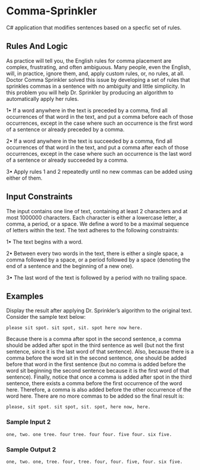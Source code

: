 # Comma-Sprinkler

C# application that modifies sentences based on a specfic set of rules. 

## Rules And Logic

As practice will tell you, the English rules for comma placement are complex, frustrating, and often ambiguous. Many people, even the English, will, in practice, ignore them, and, apply custom rules, or, no rules, at all. Doctor Comma Sprinkler solved this issue by developing a set of rules that sprinkles commas in a sentence with no ambiguity and little simplicity. In this problem you will help Dr. Sprinkler by producing an algorithm to automatically apply her rules.

1• If a word anywhere in the text is preceded by a comma, find all occurrences of that word in the text, and put a comma before each of those occurrences, except in the case where such an occurrence is the first word of a sentence or already preceded by a comma.

2• If a word anywhere in the text is succeeded by a comma, find all occurrences of that word in the text, and put a comma after each of those occurrences, except in the case where such an occurrence is the last word of a sentence or already succeeded by a
comma.

3• Apply rules 1 and 2 repeatedly until no new commas can be added using either of them.

## Input Constraints

The input contains one line of text, containing at least 2 characters and at most 1000000 characters. Each character is either a lowercase letter, a comma, a period, or a space. We define a word to be a maximal sequence of letters within the text. The text adheres to the following constraints:

1• The text begins with a word.

2• Between every two words in the text, there is either a single space, a comma followed by a space, or a period followed by a space (denoting the end of a sentence and the
beginning of a new one).

3• The last word of the text is followed by a period with no trailing space.

## Examples

Display the result after applying Dr. Sprinkler’s algorithm to the original text. Consider the sample text below:

 `please sit spot. sit spot, sit. spot here now here.`
 
Because there is a comma after spot in the second sentence, a comma should be added after spot in the third sentence as well (but not the first sentence, since it is the last word of that sentence). Also, because there is a comma before the word sit in the second sentence, one should be added before that word in the first sentence (but no comma is added before the word sit beginning the second sentence because it is the first word of that sentence). Finally, notice that once a comma is added after spot in the third sentence, there exists a comma before the first occurrence of the word here. Therefore, a comma is also added before the other occurrence of the word here. There are no more commas to be added so the final result is: 

`please, sit spot. sit spot, sit. spot, here now, here.`

### Sample Input 2
`one, two. one tree. four tree. four four. five four. six five.`
### Sample Output 2
`one, two. one, tree. four, tree. four, four. five, four. six five.`


